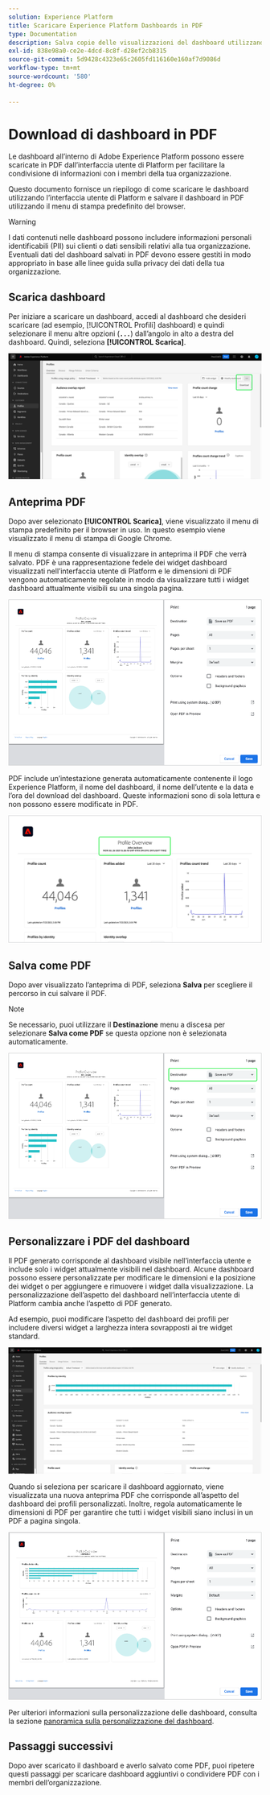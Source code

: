 ```yaml
---
solution: Experience Platform
title: Scaricare Experience Platform Dashboards in PDF
type: Documentation
description: Salva copie delle visualizzazioni del dashboard utilizzando la funzione di download per PDF disponibile nell’interfaccia utente di Experience Platform.
exl-id: 838e98a0-ce2e-4dcd-8c8f-d28ef2cb8315
source-git-commit: 5d9428c4323e65c2605fd116160e160af7d9086d
workflow-type: tm+mt
source-wordcount: '580'
ht-degree: 0%

---
```


# Download di dashboard in PDF

Le dashboard all’interno di Adobe Experience Platform possono essere scaricate in PDF dall’interfaccia utente di Platform per facilitare la condivisione di informazioni con i membri della tua organizzazione.

Questo documento fornisce un riepilogo di come scaricare le dashboard utilizzando l’interfaccia utente di Platform e salvare il dashboard in PDF utilizzando il menu di stampa predefinito del browser.

>[!WARNING]
>
>I dati contenuti nelle dashboard possono includere informazioni personali identificabili (PII) sui clienti o dati sensibili relativi alla tua organizzazione. Eventuali dati del dashboard salvati in PDF devono essere gestiti in modo appropriato in base alle linee guida sulla privacy dei dati della tua organizzazione.

## Scarica dashboard

Per iniziare a scaricare un dashboard, accedi al dashboard che desideri scaricare (ad esempio, [!UICONTROL Profili] dashboard) e quindi selezionare il menu altre opzioni (**`...`**) dall’angolo in alto a destra del dashboard. Quindi, seleziona **[!UICONTROL Scarica]**.

![Il dashboard Profili di Experience Platform con il menu a discesa con puntini di sospensione e download evidenziato.](images/download/download-button.png)

## Anteprima PDF

Dopo aver selezionato **[!UICONTROL Scarica]**, viene visualizzato il menu di stampa predefinito per il browser in uso. In questo esempio viene visualizzato il menu di stampa di Google Chrome.

Il menu di stampa consente di visualizzare in anteprima il PDF che verrà salvato. PDF è una rappresentazione fedele dei widget dashboard visualizzati nell’interfaccia utente di Platform e le dimensioni di PDF vengono automaticamente regolate in modo da visualizzare tutti i widget dashboard attualmente visibili su una singola pagina.

![La panoramica Profilo visualizzata in un formato a pagina singola con il pannello Opzioni di stampa a destra.](images/download/download-chrome-print.png)

PDF include un’intestazione generata automaticamente contenente il logo Experience Platform, il nome del dashboard, il nome dell’utente e la data e l’ora del download del dashboard. Queste informazioni sono di sola lettura e non possono essere modificate in PDF.

![Un primo piano dell&#39;anteprima di stampa con l&#39;intestazione generata automaticamente evidenziata.](images/download/download-pdf.png)

## Salva come PDF

Dopo aver visualizzato l’anteprima di PDF, seleziona **Salva** per scegliere il percorso in cui salvare il PDF.

>[!NOTE]
>
>Se necessario, puoi utilizzare il **Destinazione** menu a discesa per selezionare **Salva come PDF** se questa opzione non è selezionata automaticamente.

![La panoramica Profilo visualizzata in un formato a pagina singola con l’opzione di stampa Salva come PDF nel menu a discesa Destinazione evidenziata.](images/download/download-chrome-print-destination.png)

## Personalizzare i PDF del dashboard

Il PDF generato corrisponde al dashboard visibile nell’interfaccia utente e include solo i widget attualmente visibili nel dashboard. Alcune dashboard possono essere personalizzate per modificare le dimensioni e la posizione dei widget o per aggiungere e rimuovere i widget dalla visualizzazione. La personalizzazione dell’aspetto del dashboard nell’interfaccia utente di Platform cambia anche l’aspetto di PDF generato.

Ad esempio, puoi modificare l’aspetto del dashboard dei profili per includere diversi widget a larghezza intera sovrapposti ai tre widget standard.

![Viene visualizzata la dashboard del profilo che mostra il widget allungato.](images/download/download-modify.png)

Quando si seleziona per scaricare il dashboard aggiornato, viene visualizzata una nuova anteprima PDF che corrisponde all’aspetto del dashboard dei profili personalizzati. Inoltre, regola automaticamente le dimensioni di PDF per garantire che tutti i widget visibili siano inclusi in un PDF a pagina singola.

![La panoramica Profilo visualizzata in un formato a pagina singola con il pannello Opzioni di stampa a destra.](images/download/download-chrome-print-modified.png)

Per ulteriori informazioni sulla personalizzazione delle dashboard, consulta la sezione [panoramica sulla personalizzazione del dashboard](customize/overview.md).

## Passaggi successivi

Dopo aver scaricato il dashboard e averlo salvato come PDF, puoi ripetere questi passaggi per scaricare dashboard aggiuntivi o condividere PDF con i membri dell’organizzazione.
